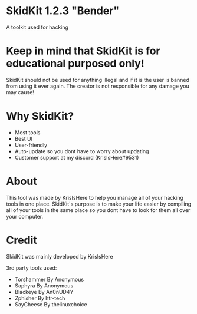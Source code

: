 # SkidKit 1.2.3 "Bender"
A toolkit used for hacking

# Keep in mind that SkidKit is for educational purposed only!
SkidKit should not be used for anything illegal and if it is the user is banned from using it ever again.
The creator is not responsible for any damage you may cause!

# Why SkidKit?
- Most tools
- Best UI
- User-friendly
- Auto-update so you dont have to worry about updating
- Customer support at my discord (KrisIsHere#9531)

# About
This tool was made by KrisIsHere to help you manage all of your hacking tools in one place.
SkidKit's purpose is to make your life easier by compiling all of your tools in the same place so you dont have to look for them all over your computer.

# Credit
SkidKit was mainly developed by KrisIsHere

3rd party tools used:
- Torshammer By Anonymous
- Saphyra By Anonymous
- Blackeye By An0nUD4Y
- Zphisher By htr-tech
- SayCheese By thelinuxchoice
